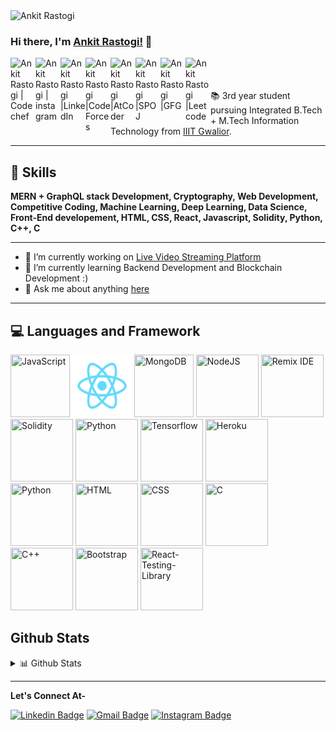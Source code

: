 <img alt="Ankit Rastogi" width="100%" height="400" src="https://user-images.githubusercontent.com/55028717/144213622-8568cf77-c847-4a8a-a12c-f465d353a4bb.gif" />

### Hi there, I'm [Ankit Rastogi!](https://github.com/KingSlayr) 👋

<a href="https://www.codechef.com/users/a_n_k_i_t_">
  <img align="left" alt="Ankit Rastogi | Codechef" width="40px" src="https://user-images.githubusercontent.com/62543734/115986961-8cdce700-a5d0-11eb-8ed5-b43215278687.jpg" />
</a>
<a href="https://www.instagram.com/king__slayr/">
  <img align="left" alt="Ankit Rastogi | instagram" width="40px" src="https://user-images.githubusercontent.com/62543734/115987193-9b77ce00-a5d1-11eb-85b6-ab2bc1715d7c.jpg" />
</a>
<a href="https://www.linkedin.com/in/ankit-rastogi-15653018b/">
  <img align="left" alt="Ankit Rastogi |LinkedIn" width="40px" src="https://user-images.githubusercontent.com/62543734/115987548-20afb280-a5d3-11eb-86ed-7e0cd89f0be3.png" />
</a>
<a href="https://codeforces.com/profile/king_slayer_imt">
  <img align="left" alt="Ankit Rastogi |CodeForces" width="40px" src="https://user-images.githubusercontent.com/62543734/115990917-82781880-a5e3-11eb-9099-a2cf3c1e30e8.png" />
</a>
<a href="https://atcoder.jp/users/KingSlayr">
  <img align="left" alt="Ankit Rastogi |AtCoder" width="40px" src="https://user-images.githubusercontent.com/62543734/115991013-ec90bd80-a5e3-11eb-8534-3107b70e0b6b.png" />
</a>

<a href="https://www.spoj.com/users/kingslayr/">
  <img align="left" alt="Ankit Rastogi |SPOJ" width="40px" src="https://user-images.githubusercontent.com/55028717/148811987-17175282-ff5e-4a7c-954c-d206b3cbae5b.png" />
</a>

<a href="https://auth.geeksforgeeks.org/user/ankitrastogi31200/">
  <img align="left" alt="Ankit Rastogi |GFG" width="40px" src="https://user-images.githubusercontent.com/55028717/148812568-4dc98b60-3db7-4ce6-b73b-95e2ed587462.png" />
</a>

<a href="https://leetcode.com/ankitrastogi31200/">
  <img align="left" alt="Ankit Rastogi |Leetcode" width="40px" src="https://user-images.githubusercontent.com/55028717/148812308-fe2c7e79-f9b5-415e-bf5b-9d31a51ed8fb.png" />
</a>

<br /> <br /> <br />
:books: 3rd year student pursuing Integrated B.Tech + M.Tech Information Technology from [IIIT Gwalior](https://www.iiitm.ac.in/index.php/en/).
***


## :1st_place_medal: **Skills** 
**MERN + GraphQL stack Development, Cryptography, Web Development, Competitive Coding, Machine Learning, Deep Learning, Data Science, Front-End developement, HTML, CSS, React, Javascript, Solidity, Python, C++, C**

***

- 🔭 I’m currently working on [Live Video Streaming Platform](https://github.com/tiwariadarsh/StreamEzy)
- 🌱 I’m currently learning Backend Development and Blockchain Development :)
- 💬 Ask me about anything [here](https://github.com/KingSlayr/Kingslayr/issues)

***
## :computer: Languages and Framework 
<p align="left">
  
<img height="100" width="95" src="https://user-images.githubusercontent.com/62543734/116005318-0651f500-a624-11eb-8135-0b3fb0296eee.png" title="JavaScript">
<img height="100" width="95" src="https://raw.githubusercontent.com/github/explore/80688e429a7d4ef2fca1e82350fe8e3517d3494d/topics/react/react.png" title="ReactJS">
<img height="100" width="95" src="https://avatars.githubusercontent.com/u/45120?s=200&v=4" title="MongoDB">
<img height="100" width="100" src="https://user-images.githubusercontent.com/62543734/116005324-0e119980-a624-11eb-9aa6-62039b116c6c.png" title="NodeJS">
  <img height="100" width="100" src="https://user-images.githubusercontent.com/55028717/144206014-1d12df72-a530-4472-9002-13cdb1352cf7.png" title="Remix IDE">
  <img height="100" width="100" src="https://user-images.githubusercontent.com/55028717/144206169-93ed86a0-c935-4dc3-b3e4-51ca60ecf954.png" title="Solidity">
  <img height="100" width="100" src="https://user-images.githubusercontent.com/55028717/144206404-e51df049-8347-4dfc-8969-2c042ae9712e.png" title="Python">
  <img height="100" width="100" src="https://user-images.githubusercontent.com/55028717/144206503-77411285-aef3-43eb-b84a-5331279782ff.png" title="Tensorflow">
<img height="100" width="100" src="https://encrypted-tbn0.gstatic.com/images?q=tbn:ANd9GcSKfvyB7gy3-LO9sGDlF-jAJWYL7o83sFF_6aydIv0AAkCZPe8foLpdXpv8xh054N9_C3I&usqp=CAU" title="Heroku">
<img height="100" width="100" src="https://user-images.githubusercontent.com/62543734/116005336-18339800-a624-11eb-97ec-566614497281.png" title="Python">
<!-- <img height="100" width="100" src="https://nx.dev/documentation/latest/shared/jest-logo.png" title="Jest"> -->
<img height="100" width="100" src="https://user-images.githubusercontent.com/62543734/116005354-27b2e100-a624-11eb-813b-2e9a28381243.png" title="HTML"> 
<img height="100" width="100" src="https://user-images.githubusercontent.com/62543734/116005361-2e415880-a624-11eb-836e-a9bcb03ba82d.png" title="CSS">  
<img height="100" width="100" src="https://i.pinimg.com/originals/6e/46/e7/6e46e7dbe2bb73dacc055e5dbd85c3ad.png" title="C"> 
<img height="100" width="100" src="https://upload.wikimedia.org/wikipedia/commons/thumb/1/18/ISO_C%2B%2B_Logo.svg/1200px-ISO_C%2B%2B_Logo.svg.png" title="C++"> 
<img height="100" width="100" src="https://upload.wikimedia.org/wikipedia/commons/thumb/b/b2/Bootstrap_logo.svg/2560px-Bootstrap_logo.svg.png" title="Bootstrap"> 
<img height="100" width="100" src="https://testing-library.com/img/octopus-128x128.png" title="React-Testing-Library"> 
</p>

<!--- 
  if you have forked this to use on your profile, 
  Change the `github-readme-stats.anuraghazra1.vercel.app` to `github-readme-stats.vercel.app` 
--->

<!-- Change the `github-readme-stats.anuraghazra1.vercel.app` to `github-readme-stats.vercel.app`  -->


## Github Stats


<details>
<summary>📊 Github Stats</summary>
  
<p align="center" href="https://github.com/tiwariadarsh/github-readme-stats">
  <img align="center" src="https://github-readme-stats.vercel.app/api?username=KingSlayr&show_icons=true&include_all_commits=true&theme=vision-friendly-dark" alt="Ankit' sgithub stats" />
</p>
<p align="center" href="https://github.com/KingSlayr/github-readme-stats">
  <!-- Change the `github-readme-stats.anuraghazra1.vercel.app` to `github-readme-stats.vercel.app`  -->
</p>

<div align="center">
  
   [![GitHub Streak](https://github-readme-streak-stats.herokuapp.com/?user=KingSlayr&theme=vision-friendly-dark)](https://github.com/KingSlayr)

</div>
<div align="center">
  
   [![GitHub Streak](https://github-profile-trophy.vercel.app/?username=KingSlayr&margin-w=15&theme=vision-friendly-dark&column=3)](https://github.com/KingSlayr)


</div>
  
<!--   <div align="center">
  
   [![Top Langs](https://github-readme-stats.vercel.app/api/top-langs/?username=KingSlayr&layout=compact&langs_count=10)](https://github.com/KingSlayr/github-readme-stats)

</div> -->
</details>








***

**Let's Connect At-**

[![Linkedin Badge](https://img.shields.io/badge/-Ankit%20Rastogi-blue?style=flat-square&logo=Linkedin&logoColor=white&link=https://www.linkedin.com/in/ankit-rastogi-15653018b/)](https://www.linkedin.com/in/ankit-rastogi-15653018b/)
[![Gmail Badge](https://img.shields.io/badge/-ankitrastogi31200@gmail.com-c14438?style=flat-square&logo=Gmail&logoColor=white&link=mailto:ankitrastogi31200@gmail.com)](mailto:ankitrastogi31200@gmail.com) 
[![Instagram Badge](https://img.shields.io/badge/-ankit-e4405f?style=flat-square&labelColor=f94877&logo=instagram&logoColor=white&link=https://www.instagram.com/king__slayr/)](https://www.instagram.com/king__slayr/)
